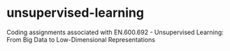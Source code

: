# unsupervised-learning
Coding assignments associated with EN.600.692 - Unsupervised Learning: From Big Data to Low-Dimensional Representations
